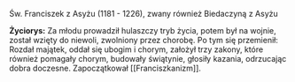 Św. Franciszek z Asyżu (1181 - 1226), zwany również Biedaczyną z Asyżu

**Życiorys:**
Za młodu prowadził hulaszczy tryb życia, potem był na wojnie, został wzięty do niewoli, zwolniony przez chorobę. 
Po tym się przemienił: Rozdał majątek, oddał się ubogim i chorym, założył trzy zakony, które również pomagały chorym, budowały świątynie, głosiły kazania, odrzucając dobra doczesne.
Zapoczątkował [[Franciszkanizm]].
